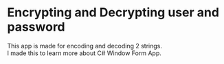 # Encrypting and Decrypting user and password

This app is made for encoding and decoding 2 strings.  
I made this to learn more about C# Window Form App.